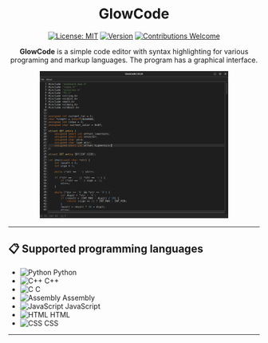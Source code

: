 <div align="center">
 
  <h1>GlowCode</h1>

  [![License: MIT](https://img.shields.io/badge/License-MIT-yellow.svg)](#)
  [![Version](https://img.shields.io/badge/version-0.1-blue.svg)](#)
  [![Contributions Welcome](https://img.shields.io/badge/contributions-welcome-brightgreen.svg)](#)

  **GlowCode**
 is a simple code editor with syntax highlighting for various programing and markup languages. The program has a graphical interface.
 
 <img src="https://github.com/PRoX2011/GlowCode/raw/main/screenshots/screenshot1.png" width="75%">
 
</div>

---

## 📋 Supported programming languages
- ![Python](https://img.icons8.com/color/48/000000/python--v1.png) Python
- ![C++](https://img.icons8.com/color/48/000000/c-plus-plus-logo.png) C++
- ![C](https://img.icons8.com/color/48/000000/c-programming.png) C
- ![Assembly](https://img.icons8.com/?size=50&id=gVK745a4Vaur&format=png&color=000000) Assembly
- ![JavaScript](https://img.icons8.com/color/48/000000/javascript--v1.png) JavaScript
- ![HTML](https://img.icons8.com/color/48/000000/html-5.png) HTML
- ![CSS](https://img.icons8.com/?size=50&id=21278&format=png&color=000000) CSS

---
